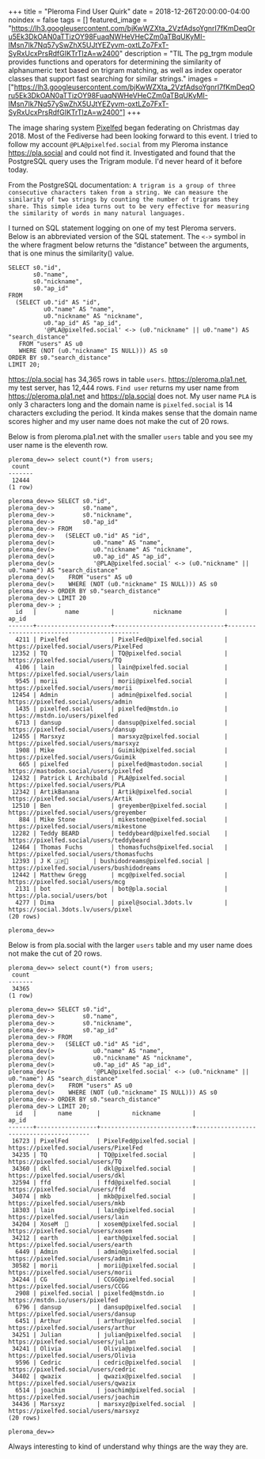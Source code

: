 +++
title =  "Pleroma Find User Quirk"
date = 2018-12-26T20:00:00-04:00
noindex = false
tags = []
featured_image = "https://lh3.googleusercontent.com/bjKwWZXta_2VzfAdsoYgnrI7fKmDeqOru5Ek3DkOAN0aTTizOY98FuaqNWHeVHeCZm0aTBqUKyMI-IMsn7Ik7Nq57ySwZhX5UJtYEZyvm-oxtLZo7FxT-SyRxUcxPrsRdfGIKTrTlzA=w2400"
description = "TIL The pg_trgm module provides functions and operators for determining the similarity of alphanumeric text based on trigram matching, as well as index operator classes that support fast searching for similar strings."
images = ["https://lh3.googleusercontent.com/bjKwWZXta_2VzfAdsoYgnrI7fKmDeqOru5Ek3DkOAN0aTTizOY98FuaqNWHeVHeCZm0aTBqUKyMI-IMsn7Ik7Nq57ySwZhX5UJtYEZyvm-oxtLZo7FxT-SyRxUcxPrsRdfGIKTrTlzA=w2400"]
+++

The image sharing system [Pixelfed](https://pixelfed.social) began federating on Christmas day 2018. Most of the Fediverse had been looking forward to this event. I tried to follow my account `@PLA@pixelfed.social` from my Pleroma instance https://pla.social and could not find it. Investigated and found that the PostgreSQL query uses the Trigram module. I'd never heard of it before today.

From the PostgreSQL documentation:
`A trigram is a group of three consecutive characters taken from a string. We can measure the similarity of two strings by counting the number of trigrams they share. This simple idea turns out to be very effective for measuring the similarity of words in many natural languages.`

I turned on SQL statement logging on one of my test Pleroma servers. Below is an abbreviated version of the SQL statement. The `<->` symbol in the where fragment below returns the “distance” between the arguments, that is one minus the similarity() value.

```
SELECT s0."id",
       s0."name",
       s0."nickname",
       s0."ap_id"
FROM
  (SELECT u0."id" AS "id",
          u0."name" AS "name",
          u0."nickname" AS "nickname",
          u0."ap_id" AS "ap_id",
          '@PLA@pixelfed.social' <-> (u0."nickname" || u0."name") AS "search_distance"
   FROM "users" AS u0
   WHERE (NOT (u0."nickname" IS NULL))) AS s0
ORDER BY s0."search_distance"
LIMIT 20;
```

https://pla.social has 34,365 rows in table `users`. https://pleroma.pla1.net, my test server, has 12,444 rows. `Find user` returns my user name from https://pleroma.pla1.net and https://pla.social does not. My user name `PLA` is only 3 characters long and the domain name is `pixelfed.social` is 14 characters excluding the period. It kinda makes sense that the domain name scores higher and my user name does not make the cut of 20 rows.

Below is from pleroma.pla1.net with the smaller `users` table and you see my user name is the eleventh row.

```
pleroma_dev=> select count(*) from users;
 count
-------
 12444
(1 row)

pleroma_dev=> SELECT s0."id",
pleroma_dev->        s0."name",
pleroma_dev->        s0."nickname",
pleroma_dev->        s0."ap_id"
pleroma_dev-> FROM
pleroma_dev->   (SELECT u0."id" AS "id",    
pleroma_dev(>           u0."name" AS "name",
pleroma_dev(>           u0."nickname" AS "nickname",
pleroma_dev(>           u0."ap_id" AS "ap_id",
pleroma_dev(>           '@PLA@pixelfed.social' <-> (u0."nickname" || u0."name") AS "search_distance"
pleroma_dev(>    FROM "users" AS u0
pleroma_dev(>    WHERE (NOT (u0."nickname" IS NULL))) AS s0
pleroma_dev-> ORDER BY s0."search_distance"
pleroma_dev-> LIMIT 20
pleroma_dev-> ;
  id   |        name         |           nickname            |                    ap_id                    
-------+---------------------+-------------------------------+---------------------------------------------
  4211 | Pixelfed            | PixelFed@pixelfed.social      | https://pixelfed.social/users/PixelFed
 12352 | TQ                  | TQ@pixelfed.social            | https://pixelfed.social/users/TQ
  4106 | lain                | lain@pixelfed.social          | https://pixelfed.social/users/lain
  9545 | morii               | morii@pixelfed.social         | https://pixelfed.social/users/morii
 12454 | Admin               | admin@pixelfed.social         | https://pixelfed.social/users/admin
  1435 | pixelfed.social     | pixelfed@mstdn.io             | https://mstdn.io/users/pixelfed
  6713 | dansup              | dansup@pixelfed.social        | https://pixelfed.social/users/dansup
 12455 | Marsxyz             | marsxyz@pixelfed.social       | https://pixelfed.social/users/marsxyz
  1908 | Mike                | Guimik@pixelfed.social        | https://pixelfed.social/users/Guimik
   665 | pixelfed            | pixelfed@mastodon.social      | https://mastodon.social/users/pixelfed
 12432 | Patrick L Archibald | PLA@pixelfed.social           | https://pixelfed.social/users/PLA
 12342 | ArtikBanana         | Artik@pixelfed.social         | https://pixelfed.social/users/Artik
 12510 | Ben                 | greyember@pixelfed.social     | https://pixelfed.social/users/greyember
   884 | Mike Stone          | mikestone@pixelfed.social     | https://pixelfed.social/users/mikestone
 12282 | Teddy BEARD         | teddybeard@pixelfed.social    | https://pixelfed.social/users/teddybeard
 12464 | Thomas Fuchs        | thomasfuchs@pixelfed.social   | https://pixelfed.social/users/thomasfuchs
 12393 | J K 🇯🇵🏴󠁧󠁢󠁳󠁣󠁴󠁿       | bushidodreams@pixelfed.social | https://pixelfed.social/users/bushidodreams
 12442 | Matthew Gregg       | mcg@pixelfed.social           | https://pixelfed.social/users/mcg
  2131 | bot                 | bot@pla.social                | https://pla.social/users/bot
  4277 | Dima                | pixel@social.3dots.lv         | https://social.3dots.lv/users/pixel
(20 rows)

pleroma_dev=>

```

Below is from pla.social with the larger `users` table and my user name does not make the cut of 20 rows.

```
pleroma_dev=> select count(*) from users;
 count
-------
 34365
(1 row)

pleroma_dev=> SELECT s0."id",
pleroma_dev->        s0."name",
pleroma_dev->        s0."nickname",
pleroma_dev->        s0."ap_id"
pleroma_dev-> FROM
pleroma_dev->   (SELECT u0."id" AS "id",
pleroma_dev(>           u0."name" AS "name",
pleroma_dev(>           u0."nickname" AS "nickname",
pleroma_dev(>           u0."ap_id" AS "ap_id",
pleroma_dev(>           '@PLA@pixelfed.social' <-> (u0."nickname" || u0."name") AS "search_distance"
pleroma_dev(>    FROM "users" AS u0
pleroma_dev(>    WHERE (NOT (u0."nickname" IS NULL))) AS s0
pleroma_dev-> ORDER BY s0."search_distance"
pleroma_dev-> LIMIT 20;
  id   |      name       |         nickname         |                 ap_id                  
-------+-----------------+--------------------------+----------------------------------------
 16723 | PixelFed        | PixelFed@pixelfed.social | https://pixelfed.social/users/PixelFed
 34235 | TQ              | TQ@pixelfed.social       | https://pixelfed.social/users/TQ
 34360 | dkl             | dkl@pixelfed.social      | https://pixelfed.social/users/dkl
 32594 | ffd             | ffd@pixelfed.social      | https://pixelfed.social/users/ffd
 34074 | mkb             | mkb@pixelfed.social      | https://pixelfed.social/users/mkb
 18303 | lain            | lain@pixelfed.social     | https://pixelfed.social/users/lain
 34204 | XoseM  📸        | xosem@pixelfed.social    | https://pixelfed.social/users/xosem
 34212 | earth           | earth@pixelfed.social    | https://pixelfed.social/users/earth
  6449 | Admin           | admin@pixelfed.social    | https://pixelfed.social/users/admin
 30582 | morii           | morii@pixelfed.social    | https://pixelfed.social/users/morii
 34244 | CG              | CCGG@pixelfed.social     | https://pixelfed.social/users/CCGG
  2908 | pixelfed.social | pixelfed@mstdn.io        | https://mstdn.io/users/pixelfed
  6796 | dansup          | dansup@pixelfed.social   | https://pixelfed.social/users/dansup
  6451 | Arthur          | arthur@pixelfed.social   | https://pixelfed.social/users/arthur
 34251 | Julian          | julian@pixelfed.social   | https://pixelfed.social/users/julian
 34241 | Olivia          | Olivia@pixelfed.social   | https://pixelfed.social/users/Olivia
  9596 | Cedric          | cedric@pixelfed.social   | https://pixelfed.social/users/cedric
 34402 | qwazix          | qwazix@pixelfed.social   | https://pixelfed.social/users/qwazix
  6514 | joachim         | joachim@pixelfed.social  | https://pixelfed.social/users/joachim
 34436 | Marsxyz         | marsxyz@pixelfed.social  | https://pixelfed.social/users/marsxyz
(20 rows)

pleroma_dev=>
```

Always interesting to kind of understand why things are the way they are.
